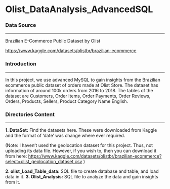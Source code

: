 # Olist_DataAnalysis_AdvancedSQL

### Data Source
*** 

Brazilian E-Commerce Public Dataset by Olist

https://www.kaggle.com/datasets/olistbr/brazilian-ecommerce

### Introduction
***

In this project, we use advanced MySQL to gain insights from the Brazilian ecommerce public dataset of orders made at Olist Store. The dataset has information of around 100k orders from 2016 to 2018. The tables of the dataset are Customers, Order Items, Order Payments, Order Reviews, Orders, Products, Sellers, Product Category Name English.

### Directories Content
--- 

**1. DataSet:** Find the datasets here. These were downloaded from Kaggle and the format of ‘date’ was change where ever required. 

(Note: I haven’t used the geolocation dataset for this project. Thus, not uploading its data file. However, if you wish to, then you can download it from here:
https://www.kaggle.com/datasets/olistbr/brazilian-ecommerce?select=olist_geolocation_dataset.csv )

**2. olist_Load_Table_data:** SQL file to create database and table, and load data in it.
**3. Olist_Analysis:** SQL file to analyze the data and gain insights from it.
